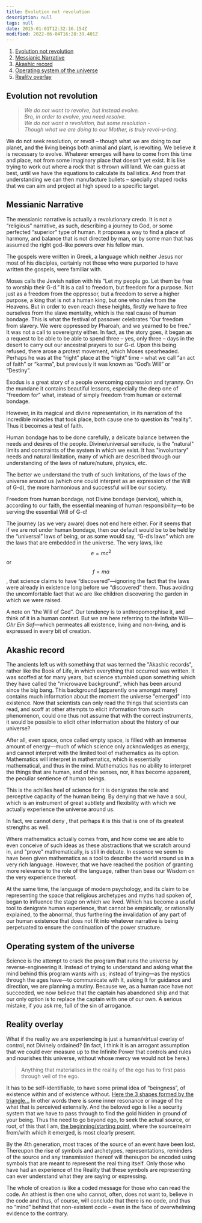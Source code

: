 ```yaml
---
title: Evolution not revolution
description: null
tags: null
date: 2015-01-01T12:32:16.154Z
modified: 2022-06-04T16:28:39.401Z
---
```


1. [Evolution not revolution](#evolution-not-revolution)
2. [Messianic Narrative](#messianic-narrative)
3. [Akashic record](#akashic-record)
4. [Operating system of the universe](#operating-system-of-the-universe)
5. [Reality overlay](#reality-overlay)

## Evolution not revolution

<blockquote style="font-style: italic; margin-left: 2rem">
We do not want to revolve, but instead evolve.<br />
Bro, in order to evolve, you need resolve.<br />
We do not want a revolution, but some resolution -<br />
Though what we are doing to our Mother, is truly revol-u-ting.
</blockquote>

We do not seek resolution, or revolt – though what we are doing to our planet, and the living beings both animal and plant, is revolting. We believe it is necessary to evolve. Whatever emerges will have to come from this time and place, not from some imaginary place that doesn’t yet exist. It is like trying to work out where a rock that is thrown will land. We can guess at best, until we have the equations to calculate its ballistics. And from that understanding we can then manufacture bullets – specially shaped rocks that we can aim and project at high speed to a specific target.

## Messianic Narrative

The messianic narrative is actually a revolutionary credo. It is not a “religious” narrative, as such, describing a journey to God, or some perfected “superior” type of human. It proposes a way to find a place of harmony, and balance that is not directed by man, or by some man that has assumed the right god-like powers over his fellow man.

The gospels were written in Greek, a language which neither Jesus nor most of his disciples, certainly not those who were purported to have written the gospels, were familiar with.

Moses calls the Jewish nation with his “Let my people go. Let them be free to worship their G-d.” It is a call to freedom, but freedom for a purpose. Not just as a freedom from the oppressor, but a freedom to serve a higher purpose, a king that is not a human king, but one who rules from the Heavens. But in order to even reach these heights, firstly we have to free ourselves from the slave mentality, which is the real cause of human bondage. This is what the festival of passover celebrates “Our freedom from slavery. We were oppressed by Pharoah, and we yearned to be free.” It was not a call to sovereignty either. In fact, as the story goes, it began as a request to be able to be able to spend three – yes, only three – days in the desert to carry out our ancestral prayers to our G-d. Upon this being refused, there arose a protest movement, which Moses spearheaded. Perhaps he was at the “right” place at the “right” time – what we call “an act of faith” or “karma”, but previously it was known as “God’s Will” or “Destiny”.

Exodus is a great story of a people overcoming oppression and tyranny. On the mundane it contains beautiful lessons, especially the deep one of "freedom for" what, instead of simply freedom from human or external bondage.

However, in its magical and divine representation, in its narration of the incredible miracles that took place, both cause one to question its "reality". Thus it becomes a test of faith.

Human bondage has to be done carefully, a delicate balance between the needs and desires of the people. Divine/universal servitude, is the "natural" limits and constraints of the system in which we exist. It has "involuntary" needs and natural limitation, many of which are described through our understanding of the laws of nature/nuture, physics, etc.

The better we understand the truth of such limitations, of the laws of the universe around us (which one could interpret as an expression of the Will of G-d), the more harmonious and successful will be our society.

Freedom from human bondage, not Divine bondage (service), which is, according to our faith, the essential meaning of human responsibility&mdash;to be serving the essential Will of G-d!

The journey (as we very aware) does not end here either. For it seems that if we are not under human bondage, then our default would be to be held by the “universal” laws of being, or as some would say, “G-d’s laws” which are the laws that are embedded in the universe. The very laws, like $$e = mc^2$$ or $$f = ma$$, that science claims to have “discovered”&mdash;ignoring the fact that the laws were already in existence long before we “discovered” them. Thus avoiding the uncomfortable fact that we are like children discovering the garden in which we were raised.

A note on “the Will of God”. Our tendency is to anthropomorphise it, and think of it in a human context. But we are here referring to the Infinite Will&mdash;_Ohr Ein Sof_&mdash;which permeates all existence, living and non-living, and is expressed in every bit of creation.

## Akashic record

The ancients left us with something that was termed the "Akashic records", rather like the Book of Life, in which everything that occurred was written. It was scoffed at for many years, but science stumbled upon something which they have called the "microwave background", which has been around since the big bang. This background (apparently one amongst many) contains much information about the moment the universe "emerged" into existence. Now that scientists can only read the things that scientists can read, and scoff at other attempts to elicit information from such phenomenon, could one thus not assume that with the correct instruments, it would be possible to elicit other information about the history of our universe?

After all, even space, once called empty space, is filled with an immense amount of energy&mdash;much of which science only acknowledges as energy, and cannot interpret with the limited tool of mathematics as its option. Mathematics will interpret in mathematics, which is essentially mathematical, and thus in the mind. Mathematics has no ability to interpret the things that are human, and of the senses, nor, it has become apparent, the peculiar sentience of human beings.

This is the achilles heel of science for it is denigrates the role and perceptive capacity of the human being. By denying that we have a soul, which is an instrument of great subtlety and flexibility with which we actually experience the universe around us.

In fact, we cannot deny , that perhaps it is this that is one of its greatest strengths as well.

Where mathematics actually comes from, and how come we are able to even conceive of such ideas as these abstractions that we scratch around in, and "prove" mathematically, is still in debate. In essence we seem to have been given mathematics as a tool to describe the world around us in a very rich language. However, that we have reached the position of granting more relevance to the role of the language, rather than base our Wisdom on the very experience thereof.

At the same time, the language of modern psychology, and its claim to be representing the space that religious archetypes and myths had spoken of, began to influence the stage on which we lived. Which has become a useful tool to denigrate human experience, that cannot be empirically, or rationally explained, to the abnormal, thus furthering the invalidation of any part of our human existence that does not fit into whatever narrative is being perpetuated to ensure the continuation of the power structure.

## Operating system of the universe

Science is the attempt to crack the program that runs the universe by reverse-engineering it. Instead of trying to understand and asking what the mind behind this program wants with us; instead of trying&mdash;as the mystics through the ages have&mdash;to communicate with It, asking It for guidance and direction, we are planning a mutiny. Because we, as a human race have not succeeded, we now believe that the captain has abandoned ship and that our only option is to replace the captain with one of our own. A serious mistake, if you ask me, full of the sin of arrogance.

## Reality overlay

What if the reality we are experiencing is just a human/virtual overlay of control, not Divinely ordained? (In fact, I think it is an arrogant assumption that we could ever measure up to the Infinite Power that controls and rules and nourishes this universe, without whose mercy we would not be here.)

> Anything that materialises in the reality of the ego has to first pass through veil of the ego.

It has to be self-identifiable, to have some primal idea of “beingness”, of existence within and of existence without. [Here the 3 shapes formed by the triangle...](/posts/qkab/trinity/) In other words there is some inner resonance or image of the what that is perceived externally. And the beloved ego is like a security system that we have to pass through to find the gold hidden in ground of your being. Thus the need to go beyond ego, to seek the actual source, or root, of this that I am, [the beginning/starting point](/posts/qkab/in_the_beginning/), where the source/realm from/with which it emerged, is most clearly present.

By the 4th generation, most traces of the source of an event have been lost. Thereupon the rise of symbols and archetypes, representations, reminders of the source and any transmission thereof will thereupon be encoded using symbols that are meant to represent the real thing itself. Only those who have had an experience of the Reality that these symbols are representing can ever understand what they are saying or expressing.

The whole of creation is like a coded message for those who can read the code. An athiest is then one who cannot, often, does not want to, believe in the code and thus, of course, will conclude that there is no code, and thus no “mind” behind that non-existent code – even in the face of overwhelming evidence to the contrary.
